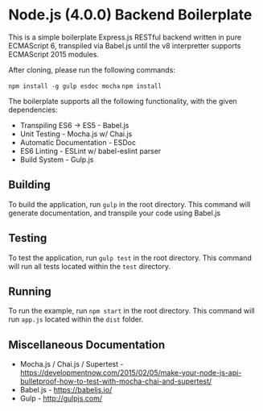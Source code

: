 # Node.js (4.0.0) Backend Boilerplate

This is a simple boilerplate Express.js RESTful backend written in pure ECMAScript 6, transpiled via Babel.js until the v8 interpretter supports ECMAScript 2015 modules.

After cloning, please run the following commands:

`npm install -g gulp esdoc mocha`
`npm install`

The boilerplate supports all the following functionality, with the given dependencies:

* Transpiling ES6 -> ES5 - Babel.js
* Unit Testing - Mocha.js w/ Chai.js
* Automatic Documentation - ESDoc
* ES6 Linting - ESLint w/ babel-eslint parser
* Build System - Gulp.js

## Building

To build the application, run `gulp` in the root directory. This command will generate documentation, and transpile your code using Babel.js

## Testing

To test the application, run `gulp test` in the root directory. This command will run all tests located within the `test` directory.

## Running

To run the example, run `npm start` in the root directory. This command will run `app.js` located within the `dist` folder.

## Miscellaneous Documentation

* Mocha.js / Chai.js / Supertest - https://developmentnow.com/2015/02/05/make-your-node-js-api-bulletproof-how-to-test-with-mocha-chai-and-supertest/
* Babel.js - https://babeljs.io/
* Gulp - http://gulpjs.com/
